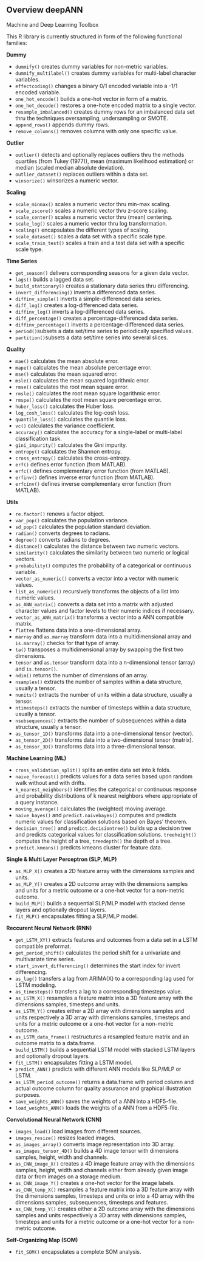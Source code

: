 <!-- # deepANN -->
<h2>Overview deepANN</h2>
Machine and Deep Learning Toolbox

This R library is currently structured in form of the following functional families:

<b>Dummy</b>
<ul>
  <li><code>dummify()</code> creates dummy variables for non-metric variables.</li>
  <li><code>dummify_multilabel()</code> creates dummy variables for multi-label character variables.</li>
  <li><code>effectcoding()</code> changes a binary 0/1 encoded variable into a -1/1 encoded variable.</li>
  <li><code>one_hot_encode()</code> builds a one-hot vector in form of a matrix.</li>
  <li><code>one_hot_decode()</code> restores a one-hote encoded matrix to a single vector.</li>
  <li><code>resample_imbalanced()</code> creates dummy rows for an imbalanced data set thru the techniques oversampling, undersampling or SMOTE.</li>
  <li><code>append_rows()</code> appends dummy rows.</li>
  <li><code>remove_columns()</code> removes columns with only one specific value.</li>
</ul>

<b>Outlier</b>
<ul>
  <li><code>outlier()</code> detects and optionally replaces outliers thru the methods quartiles (from Tukey (1977)), mean (maximum likelihood estimation) or median (scaled median absolute deviation).</li>
  <li><code>outlier_dataset()</code> replaces outliers within a data set.</li>
  <li><code>winsorize()</code> winsorizes a numeric vector.</li>
</ul>

<b>Scaling</b>
<ul>
  <li><code>scale_minmax()</code> scales a numeric vector thru min-max scaling.</li>
  <li><code>scale_zscore()</code> scales a numeric vector thru z-score scaling.</li>
  <li><code>scale_center()</code> scales a numeric vector thru (mean) centering.</li>
  <li><code>scale_log()</code> scales a numeric vector thru log transformation.</li>
  <li><code>scaling()</code> encapsulates the different types of scaling.</li>
  <li><code>scale_dataset()</code> scales a data set with a specific scale type.</li>
  <li><code>scale_train_test()</code> scales a train and a test data set with a specific scale type.</li>
</ul>

<b>Time Series</b>
<ul>
  <li><code>get_season()</code> delivers corresponding seasons for a given date vector.</li>
  <li><code>lags()</code> builds a lagged data set.</li>
  <li><code>build_stationary()</code> creates a stationary data series thru differencing.</li>
  <li><code>invert_differencing()</code> inverts a differenced data series.</li>
  <li><code>diffinv_simple()</code> inverts a simple-differenced data series.</li>
  <li><code>diff_log()</code> creates a log-differenced data series.</li>
  <li><code>diffinv_log()</code> inverts a log-differenced data series.</li>
  <li><code>diff_percentage()</code> creates a percentage-differenced data series.</li>
  <li><code>diffinv_percentage()</code> inverts a percentage-differenced data series.</li>
  <li><code>period()</code>subsets a data set/time series to periodically specified values.</li>
  <li><code>partition()</code>subsets a data set/time series into several slices.</li>
</ul>

<b>Quality</b>
<ul>
  <li><code>mae()</code> calculates the mean absolute error.</li>
  <li><code>mape()</code> calculates the mean absolute percentage error.</li>
  <li><code>mse()</code> calculates the mean squared error.</li>
  <li><code>msle()</code> calculates the mean squared logarithmic error.</li>
  <li><code>rmse()</code> calculates the root mean square error.</li>
  <li><code>rmsle()</code> calculates the root mean square logarithmic error.</li>
  <li><code>rmspe()</code> calculates the root mean square percentage error.</li>
  <li><code>huber_loss()</code> calculates the Huber loss.</li>
  <li><code>log_cosh_loss()</code> calculates the log-cosh loss.</li>
  <li><code>quantile_loss()</code> calculates the quantile loss.</li>
  <li><code>vc()</code> calculates the variance coefficient.</li>
  <li><code>accuracy()</code> calculates the accuracy for a single-label or multi-label classification task.</li>
  <li><code>gini_impurity()</code> calculates the Gini impurity.</li>
  <li><code>entropy()</code> calculates the Shannon entropy.</li>
  <li><code>cross_entropy()</code> calculates the cross-entropy.</li>
  <li><code>erf()</code> defines error function (from MATLAB).</li>
  <li><code>erfc()</code> defines complementary error function (from MATLAB).</li>
  <li><code>erfinv()</code> defines inverse error function (from MATLAB).</li>
  <li><code>erfcinv()</code> defines inverse complementary error function (from MATLAB).</li>
</ul>

<b>Utils</b>
<ul>
  <li><code>re.factor()</code> renews a factor object.</li>
  <li><code>var_pop()</code> calculates the population variance.</li>
  <li><code>sd_pop()</code> calculates the population standard deviation.</li>
  <li><code>radian()</code> converts degrees to radians.</li>
  <li><code>degree()</code> converts radians to degrees.</li>
  <li><code>distance()</code> calculates the distance between two numeric vectors.</li>
  <li><code>similarity()</code> calculates the similarity between two numeric or logical vectors.</li>
  <li><code>probability()</code> computes the probability of a categorical or continuous variable.</li>
  <li><code>vector_as_numeric()</code> converts a vector into a vector with numeric values.</li>
  <li><code>list_as_numeric()</code> recursively transforms the objects of a list into numeric values.</li>
  <li><code>as_ANN_matrix()</code> converts a data set into a matrix with adjusted character values and factor levels to their numeric indices if necessary.</li>
  <li><code>vector_as_ANN_matrix()</code> transforms a vector into a ANN compatible matrix.</li>
  <li><code>flatten</code> flattens data into a one-dimensional array.</li>
  <li><code>marray</code> and <code>as.marray</code> transform data into a multidimensional array and <code>is.marray()</code> checks for that type of array.</li>
  <li><code>ta()</code> transposes a multidimensional array by swapping the first two dimensions.</li>
  <li><code>tensor</code> and <code>as.tensor</code> transform data into a n-dimensional tensor (array) and <code>is.tensor()</code checks for a tensor>.</li>
  <li><code>ndim()</code> returns the number of dimensions of an array.</li>
  <li><code>nsamples()</code> extracts the number of samples within a data structure, usually a tensor.</li>
  <li><code>nunits()</code> extracts the number of units within a data structure, usually a tensor.</li>
  <li><code>ntimesteps()</code> extracts the number of timesteps within a data structure, usually a tensor.</li>
  <li><code>nsubsequences()</code> extracts the number of subsequences within a data structure, usually a tensor.</li>
  <li><code>as_tensor_1D()</code> transforms data into a one-dimensional tensor (vector).</li>
  <li><code>as_tensor_2D()</code> transforms data into a two-dimensional tensor (matrix).</li>
  <li><code>as_tensor_3D()</code> transforms data into a three-dimensional tensor.</li>
</ul>

<b>Machine Learning (ML)</b>
<ul>
  <li><code>cross_validation_split()</code> splits an entire data set into k folds.</li>
  <li><code>naive_forecast()</code> predicts values for a data series based upon random walk without and with drifts.</li>
  <li><code>k_nearest_neighbors()</code> identifies the categorical or continuous response and probability distributions of k nearest neighbors where appropriate of a query instance.</li>
  <li><code>moving_average()</code> calculates the (weighted) moving average.</li>
  <li><code>naive_bayes()</code> and <code>predict.naivebayes()</code> computes and predicts numeric values for classification solutions based on Bayes' theorem.</li>
  <li><code>decision_tree()</code> and <code>predict.decisiontree()</code> builds up a decision tree and predicts categorical values for classification solutions. <code>treeheight()</code> computes the height of a tree, <code>treedepth()</code> the depth of a tree.</li>
  <li><code>predict.kmeans()</code> predicts kmeans cluster for feature data.</li>
</ul>

<b>Single & Multi Layer Perceptron (SLP, MLP)</b>
<ul>
  <li><code>as_MLP_X()</code> creates a 2D feature array with the dimensions samples and units.</li>
  <li><code>as_MLP_Y()</code> creates a 2D outcome array with the dimensions samples and units for a metric outcome or a one-hot vector for a non-metric outcome.</li>
  <li><code>build_MLP()</code> builds a sequential SLP/MLP model with stacked dense layers and optionally dropout layers.</li>
  <li><code>fit_MLP()</code> encapsulates fitting a SLP/MLP model.</li>
</ul>

<b>Reccurent Neural Network (RNN)</b>
<ul>
  <li><code>get_LSTM_XY()</code> extracts features and outcomes from a data set in a LSTM compatible preformat.</li>
  <li><code>get_period_shift()</code> calculates the period shift for a univariate and multivariate time series.</li>
  <li><code>start_invert_differencing()</code> determines the start index for invert differencing.</li>
  <li><code>as_lag()</code> transfers a lag from ARIMA(X) to a corresponding lag used for LSTM modeling.</li>
  <li><code>as_timesteps()</code> transfers a lag to a corresponding timesteps value.</li>
  <li><code>as_LSTM_X()</code> resamples a feature matrix into a 3D feature array with the dimensions samples, timesteps and units.</li>
  <li><code>as_LSTM_Y()</code> creates either a 2D array with dimensions samples and units respectively a 3D array with dimensions samples, timesteps and units for a metric outcome or a one-hot vector for a non-metric outcome.</li>
  <li><code>as_LSTM_data_frame()</code> restructures a resampled feature matrix and an outcome matrix to a data.frame.</li>
  <li><code>build_LSTM()</code> builds a sequential LSTM model with stacked LSTM layers and optionally dropout layers.</li>
  <li><code>fit_LSTM()</code> encapsulates fitting a LSTM model.</li>
  <li><code>predict_ANN()</code> predicts with different ANN models like SLP/MLP or LSTM.</li>
  <li><code>as_LSTM_period_outcome()</code> returns a data.frame with period column and actual outcome column for quality assurance and graphical illustration purposes.</li>
  <li><code>save_weights_ANN()</code> saves the weights of a ANN into a HDF5-file.</li>
  <li><code>load_weights_ANN()</code> loads the weights of a ANN from a HDF5-file.</li>
</ul>

<b>Convolutional Neural Network (CNN)</b>
<ul>
  <li><code>images_load()</code> load images from different sources.</li>
  <li><code>images_resize()</code> resizes loaded images.</li>
  <li><code>as_images_array()</code> converts image representation into 3D array.</li>
  <li><code>as_images_tensor_4D()</code> builds a 4D image tensor with dimensions samples, height, width and channels.</li>
  <li><code>as_CNN_image_X()</code> creates a 4D image feature array with the dimensions samples, height, width and channels either from already given image data or from images on a storage medium.</li>
  <li><code>as_CNN_image_Y()</code> creates a one-hot vector for the image labels.</li>
  <li><code>as_CNN_temp_X()</code> resamples a feature matrix into a 3D feature array with the dimensions samples, timesteps and units or into a 4D array with the dimensions samples, subsequences, timesteps and features.</li>
  <li><code>as_CNN_temp_Y()</code> creates either a 2D outcome array with the dimensions samples and units respectively a 3D array with dimensions samples, timesteps and units for a metric outcome or a one-hot vector for a non-metric outcome.</li>
</ul>

<b>Self-Organizing Map (SOM)</b>
<ul>
  <li><code>fit_SOM()</code> encapsulates a complete SOM analysis.</li>
</ul>
